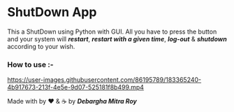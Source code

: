 # ShutDown App

This a ShutDown using Python with GUI. All you have to press the button and your system will ***restart***, ***restart with a given time***, ***log-out*** & ***shutdown*** according to your wish.

### How to use :-

https://user-images.githubusercontent.com/86195789/183365240-4b917673-213f-4e5e-9d07-525181f8b499.mp4

Made with by ❤️ & ☕ by ***Debargha Mitra Roy***

